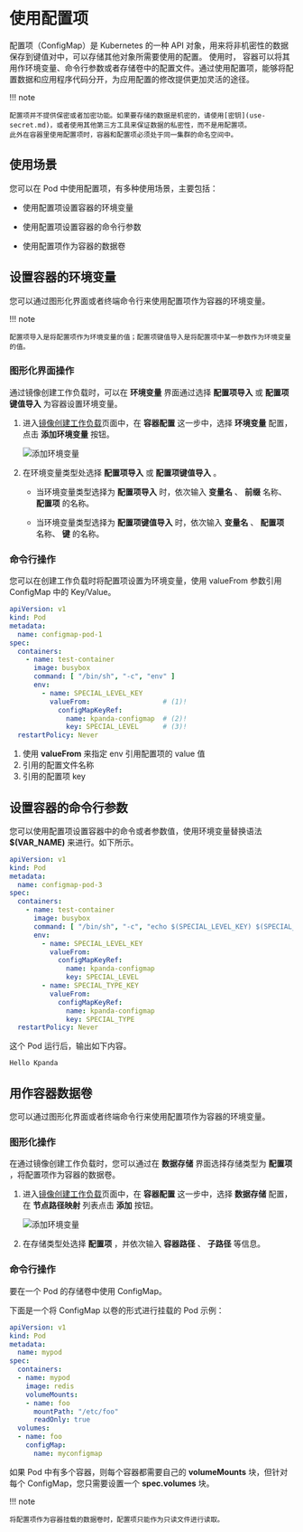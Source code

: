 # 使用配置项

配置项（ConfigMap）是 Kubernetes 的一种 API 对象，用来将非机密性的数据保存到键值对中，可以存储其他对象所需要使用的配置。
使用时， 容器可以将其用作环境变量、命令行参数或者存储卷中的配置文件。通过使用配置项，能够将配置数据和应用程序代码分开，为应用配置的修改提供更加灵活的途径。

!!! note

    配置项并不提供保密或者加密功能。如果要存储的数据是机密的，请使用[密钥](use-secret.md)，或者使用其他第三方工具来保证数据的私密性，而不是用配置项。
    此外在容器里使用配置项时，容器和配置项必须处于同一集群的命名空间中。

## 使用场景

您可以在 Pod 中使用配置项，有多种使用场景，主要包括：

- 使用配置项设置容器的环境变量

- 使用配置项设置容器的命令行参数

- 使用配置项作为容器的数据卷

## 设置容器的环境变量

您可以通过图形化界面或者终端命令行来使用配置项作为容器的环境变量。

!!! note

    配置项导入是将配置项作为环境变量的值；配置项键值导入是将配置项中某一参数作为环境变量的值。

### 图形化界面操作

通过镜像创建工作负载时，可以在 __环境变量__ 界面通过选择 __配置项导入__ 或 __配置项键值导入__ 为容器设置环境变量。

1. 进入[镜像创建工作负载](../workloads/create-deployment.md)页面中，在 __容器配置__ 这一步中，选择 __环境变量__ 配置，点击 __添加环境变量__ 按钮。

    ![添加环境变量](https://docs.daocloud.io/daocloud-docs-images/docs/kpanda/images/config05.png)

2. 在环境变量类型处选择 __配置项导入__ 或 __配置项键值导入__ 。

    - 当环境变量类型选择为 __配置项导入__ 时，依次输入 __变量名__ 、 __前缀__ 名称、 __配置项__ 的名称。

    - 当环境变量类型选择为 __配置项键值导入__ 时，依次输入 __变量名__ 、 __配置项__ 名称、 __键__ 的名称。

### 命令行操作

您可以在创建工作负载时将配置项设置为环境变量，使用 valueFrom 参数引用 ConfigMap 中的 Key/Value。

```yaml
apiVersion: v1
kind: Pod
metadata:
  name: configmap-pod-1
spec:
  containers:
    - name: test-container
      image: busybox
      command: [ "/bin/sh", "-c", "env" ]
      env:
        - name: SPECIAL_LEVEL_KEY
          valueFrom:                  # (1)!
            configMapKeyRef:
              name: kpanda-configmap  # (2)!
              key: SPECIAL_LEVEL      # (3)!
  restartPolicy: Never
```

1. 使用 __valueFrom__ 来指定 env 引用配置项的 value 值
2. 引用的配置文件名称
3. 引用的配置项 key

## 设置容器的命令行参数

您可以使用配置项设置容器中的命令或者参数值，使用环境变量替换语法 __$(VAR_NAME)__ 来进行。如下所示。

```yaml
apiVersion: v1
kind: Pod
metadata:
  name: configmap-pod-3
spec:
  containers:
    - name: test-container
      image: busybox
      command: [ "/bin/sh", "-c", "echo $(SPECIAL_LEVEL_KEY) $(SPECIAL_TYPE_KEY)" ]
      env:
        - name: SPECIAL_LEVEL_KEY
          valueFrom:
            configMapKeyRef:
              name: kpanda-configmap
              key: SPECIAL_LEVEL
        - name: SPECIAL_TYPE_KEY
          valueFrom:
            configMapKeyRef:
              name: kpanda-configmap
              key: SPECIAL_TYPE
  restartPolicy: Never
```

这个 Pod 运行后，输出如下内容。

```none
Hello Kpanda
```

## 用作容器数据卷

您可以通过图形化界面或者终端命令行来使用配置项作为容器的环境变量。

### 图形化操作

在通过镜像创建工作负载时，您可以通过在 __数据存储__ 界面选择存储类型为 __配置项__ ，将配置项作为容器的数据卷。

1. 进入[镜像创建工作负载](../workloads/create-deployment.md)页面中，在 __容器配置__ 这一步中，选择 __数据存储__ 配置，在 __节点路径映射__ 列表点击 __添加__ 按钮。

    ![添加环境变量](https://docs.daocloud.io/daocloud-docs-images/docs/kpanda/images/config06.png)

2. 在存储类型处选择 __配置项__ ，并依次输入 __容器路径__ 、 __子路径__ 等信息。

### 命令行操作

要在一个 Pod 的存储卷中使用 ConfigMap。

下面是一个将 ConfigMap 以卷的形式进行挂载的 Pod 示例：

```yaml
apiVersion: v1
kind: Pod
metadata:
  name: mypod
spec:
  containers:
  - name: mypod
    image: redis
    volumeMounts:
    - name: foo
      mountPath: "/etc/foo"
      readOnly: true
  volumes:
  - name: foo
    configMap:
      name: myconfigmap
```

如果 Pod 中有多个容器，则每个容器都需要自己的 __volumeMounts__ 块，但针对每个 ConfigMap，您只需要设置一个 __spec.volumes__ 块。

!!! note

    将配置项作为容器挂载的数据卷时，配置项只能作为只读文件进行读取。
